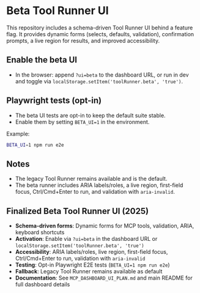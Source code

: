 # Beta Tool Runner UI

This repository includes a schema-driven Tool Runner UI behind a feature flag. It provides dynamic forms (selects, defaults, validation), confirmation prompts, a live region for results, and improved accessibility.

## Enable the beta UI

- In the browser: append `?ui=beta` to the dashboard URL, or run in dev and toggle via `localStorage.setItem('toolRunner.beta', 'true')`.

## Playwright tests (opt-in)

- The beta UI tests are opt-in to keep the default suite stable.
- Enable them by setting `BETA_UI=1` in the environment.

Example:

```bash
BETA_UI=1 npm run e2e
```

## Notes

- The legacy Tool Runner remains available and is the default.
- The beta runner includes ARIA labels/roles, a live region, first-field focus, Ctrl/Cmd+Enter to run, and validation with `aria-invalid`.

## Finalized Beta Tool Runner UI (2025)

- **Schema-driven forms**: Dynamic forms for MCP tools, validation, ARIA, keyboard shortcuts
- **Activation**: Enable via `?ui=beta` in the dashboard URL or `localStorage.setItem('toolRunner.beta', 'true')`
- **Accessibility**: ARIA labels/roles, live region, first-field focus, Ctrl/Cmd+Enter to run, validation with `aria-invalid`
- **Testing**: Opt-in Playwright E2E tests (`BETA_UI=1 npm run e2e`)
- **Fallback**: Legacy Tool Runner remains available as default
- **Documentation**: See `MCP_DASHBOARD_UI_PLAN.md` and main README for full dashboard details
